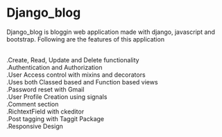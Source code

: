 # Django_blog

Django_blog is bloggin web application made with django, javascript and bootstrap. Following are the features of this application<br/><br/>

.Create, Read, Update and Delete functionality<br/>
.Authentication and Authorization<br/>
.User Access control with mixins and decorators<br/>
.Uses both Classed based and Function based views<br/>
.Password reset with Gmail<br/>
.User Profile Creation using signals<br/>
.Comment section<br/>
.RichtextField with ckeditor<br/>
.Post tagging with Taggit Package<br/>
.Responsive Design<br/>
